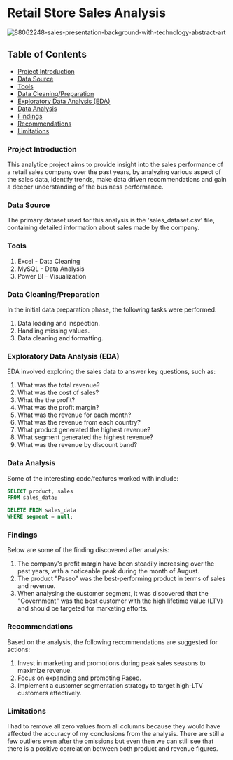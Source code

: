 # Retail Store Sales Analysis

![88062248-sales-presentation-background-with-technology-abstract-art](https://github.com/Babatee18/Babatunde-Oduwole/assets/167521089/e063c35e-784d-4caf-9c80-9597979d6440)


## Table of Contents

- [Project Introduction](Project-Introduction)
- [Data Source](Data-Source)
- [Tools](Tools)
- [Data Cleaning/Preparation](Data-Cleaning/Preparation)
- [Exploratory Data Analysis (EDA)](Exploratory-Data-Analysis)
- [Data Analysis](Data-Analysis)
- [Findings](Findings)
- [Recommendations](Recommendation)
- [Limitations](Limitations)

### Project Introduction


This analytice project aims to provide insight into the sales performance of a retail sales company over the past years, by analyzing various aspect of the sales data, identify trends, make data driven recommendations and gain a deeper understanding of the business performance. 

### Data Source

The primary dataset used for this analysis is the 'sales_dataset.csv' file, containing detailed information about sales made by the company.

### Tools

1. Excel - Data Cleaning
2. MySQL - Data Analysis
3. Power BI - Visualization

### Data Cleaning/Preparation

In the initial data preparation phase, the following tasks were performed:
1. Data loading and inspection.
2. Handling missing values.
3. Data cleaning and formatting.

### Exploratory Data Analysis (EDA)

EDA involved exploring the sales data to answer key questions, such as:

1. What was the total revenue?
2. What was the cost of sales?
3. What the the profit?
4. What was the profit margin?
5. What was the revenue for each month?
6. What was the revenue from each country?
7. What product generated the highest revenue?
8. What segment generated the highest revenue?
9. What was the revenue by discount band?

### Data Analysis

Some of the interesting code/features worked with include:

```sql
SELECT product, sales
FROM sales_data;
```

```sql
DELETE FROM sales_data
WHERE segment = null;
```

### Findings
Below are some of the finding discovered after analysis:
1. The company's profit margin have been steadily increasing over the past years, with a noticeable peak during the month of August.
2. The product "Paseo" was the best-performing product in terms of sales and revenue.
3. When analysing the customer segment, it was discovered that the "Government" was the best customer with the high lifetime value (LTV) and should be targeted for marketing efforts.


### Recommendations

Based on the analysis, the following recommendations are suggested for actions:

1. Invest in marketing and promotions during peak sales seasons to maximize revenue.
2. Focus on expanding and promoting Paseo.
3. Implement a customer segmentation strategy to target high-LTV customers effectively.

### Limitations

I had to remove all zero values from all columns because they would have affected the accuracy of my conclusions from the analysis. There are still a few outliers even after the omissions but even then we can still see that there is a positive correlation between both product and revenue figures.


